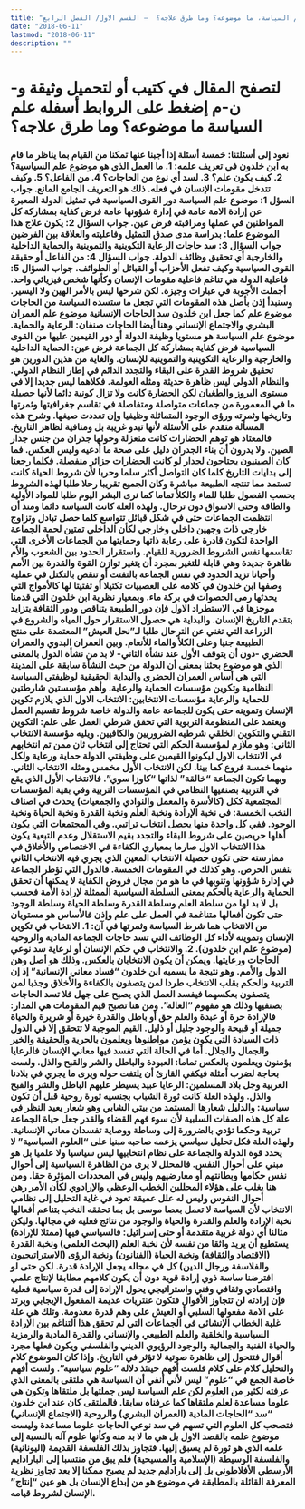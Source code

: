 ```yaml
---
title: "علم السياسة، ما موضوعه؟ وما طرق علاجه؟  – القسم الاول/ الفصل الرابع"
date: "2018-06-11"
lastmod: "2018-06-11"
description: ""
---
```

# **لتصفح المقال في كتيب أو لتحميل وثيقة و-ن-م إضغط على الروابط أسفله** **علم السياسة ما موضوعه؟ وما طرق علاجه؟**

### نعود إلى أسئلتنا: خمسة أسئلة إذا أجبنا عنها تمكنا من القيام بما يناظر ما قام به ابن خلدون في تعريف علمه: 1. ما العمل الذي هو موضوع علم السياسية؟ 2. كيف يكون علم؟ 3. لسد أي نوع من الحاجات؟ 4. من الفاعل؟ 5. وكيف تتدخل مقومات الإنسان في فعله. ذلك هو التعريف الجامع المانع. جواب السؤل 1: موضوع علم السياسة دور القوى السياسية في تمثيل الدولة المعبرة عن إرادة الامة عامة في إدارة شؤونها عامة فرض كفاية بمشاركة كل المواطنين في عملها ومراقبته فرض عين. جواب السؤال 2: يكون علاج هذا الموضوع علما: بدراسة مدى صدق التمثيل وفاعليته والعلاقة بين الفرضين جواب السؤال 3: سد حاجات الرعاية التكوينية والتموينية والحماية الداخلية والخارجية أي تحقيق وظائف الدولة. جواب السؤال 4: من الفاعل أو حقيقة القوى السياسية وكيف تفعل الأحزاب أو القبائل أو الطوائف. جواب السؤال 5: فاعلية الدولة هي تناغم فاعلية مقومات الإنسان وكأنها شخص فيزيائي واحد. أجملت الأجوبة في عبارات وجيزة. لكن شرحها ليس بالأمر الهين ولا اليسير. وسنبدأ إذن بأصل هذه المقومات التي تجعل ما ستسده السياسة من الحاجات موضوع علم كما جعل ابن خلدون سد الحاجات الإنسانية موضوع علم العمران البشري والاجتماع الإنساني وهنا أيضا الحاجات صنفان: الرعاية والحماية. موضوع علم السياسة هو مستويا وظيفة الدولة أو دور القيمين عليها من القوى السياسية فرض كفاية بمشاركة كل الجماعة فرض عين: الحماية الداخلية والخارجية والرعاية التكوينية والتموينية للإنسان. والغاية من هذين الدورين هو تحقيق شروط القدرة على البقاء والتجدد الدائم في إطار النظام الدولي. والنظام الدولي ليس ظاهرة حديثة ومثله العولمة. فكلاهما ليس جديدا إلا في مستوى البروز والطغيان لكن الحضارة كانت ولا تزال كونية دائما لأنها حصيلة ما في المعمورة من جماعات متواصلة ومتفاصلة في تقاسم جغرافيتها وثمرتها وتاريخها وثمرته ورؤى الوجود المتماثلة وظيفيا وإن تعددت صيغها. وشرح هذه المسألة متقدم على الأسئلة لأنها تبدو غريبة بل ومنافية لظاهر التاريخ. فالمعتاد هو توهم الحضارات كانت منعزلة وحولها جدران من جنس جدار الصين. ولا يدرون أن بناء الجدران دليل على صحة ما أدعيه وليس العكس. فما كان الصينيون يحتاجون لجدار لو كانت الحضارات جزائر منفصلة. فكلما رجعنا إلى بدايات التاريخ كلما كان التواصل أكثر سلما وحربا لأن شروط الحياة كانت تستمد مما تنتجه الطبيعة مباشرة وكان الجميع تقريبا رحلا طلبا لهذه الشروط بحسب الفصول طلبا للماء والكلأ تماما كما نرى البشر اليوم طلبا للمواد الأولية والطاقة وحتى الاسواق دون ترحال. ولهذه العلة كانت السياسة دائما ومنذ أن انتظمت الجماعات حتى في شكل قبائل تتواسع كلما حصل تبادل وتزاوج خارجي ذات وجهين داخلي وخارجي لكأن الداخلي تمتين لحمة الجماعة الواحدة لتكون قادرة على رعاية ذاتها وحمايتها من الجماعات الأخرى التي تقاسمها نفس الشروط الضرورية للقيام. واستقرار الحدود بين الشعوب والأم ظاهرة جديدة وهي قابلة للتغير بمجرد أن يتغير توازن القوة والقدرة بين الأمم وأحيانا تزيد الحدود في نفس الجماعة بالتفتت أو تنقص بالتكتل في عملية وصفها ابن خلدون في كلامه على العصبيات تكتيلا أو تفتيتا لها كالأمواج التي يحدثها رمى الحصوات في بركة ماء. وبمعيار نظرية ابن خلدون التي قدمنا موجزها في الاستطراد الاول فإن دور الطبيعة يتناقص ودور الثقافة يتزايد بتقدم التاريخ الإنسان. والبداية هي حصول الاستقرار حول المياه والشروع في الزراعة التي تغني عن الترحال طلبا لـ”نحل العيش” المعتمدة على منتج الطبيعة جنيا وعلى الكلأ والماء للأنعام. وبين العمران البدوي والعمران الحضري -دون أن يتوقف الأول عند نشأة الثاني- لا بد من نشأة الدول بالمعنى الذي هو موضوع بحثنا بمعنى أن الدولة من حيث النشأة سابقة على المدينة التي هي أساس العمران الحضري والبداية الحقيقية لوظيفتي السياسة النظامية وتكوين مؤسسات الحماية والرعاية. وأهم مؤسستين شارطتين للحماية والرعاية مؤسسات الانتخابين: الانتخاب الاول الذي يلازم تكوين الإنسان وتموينه حتى يكون للجماعة عامة والدولة خاصة شروط تقسيم العمل ويعتمد على المنظومة التربوية التي تحقق شرطي العمل على علم: التكوين التقني والتكوين الخلقي شرطيه الضروريين والكافيين. ويليه مؤسسة الانتخاب الثاني: وهو ملازم لمؤسسة الحكم التي تحتاج إلى انتخاب ثان ممن تم انتخابهم في الانتخاب الاول ليكونوا القيمين على وظيفتي الدولة حماية ورعاية ولكل منهما خمسة فروع كما بينا. لكن الانتخاب الأول مخمس ومثله الانتخاب الثاني. وبهما تكون الجماعة “خالقة” لذاتها “كاوزا سوي”. فالانتخاب الأول الذي يقع في التربية بصنفيها النظامي في المؤسسات التربية وفي بقية المؤسسات المجتمعية ككل (كالأسرة والمعمل والنوادي والجمعيات) يحدث في اصناف النخب الخمسة: في نخبة الإرادة ونخبة العلم ونخبة القدرة ونخبة الحياة ونخبة الوجود. ففي كل واحدة منها يحصل انتخاب تراتبي. وفي المجتمعات التي يكون أهلها حريصين على شروط البقاء والتجدد بقيم الاستقلال وعدم التبعية يكون هذا الانتخاب الاول صارما بمعياري الكفاءة في الاختصاص والأخلاق في ممارسته حتى تكون حصيلة الانتخاب المعين الذي يجري فيه الانتخاب الثاني بنفس الحرص. وهو كذلك في المقومات الخمسة. فالدول التي تؤطر الجماعة في إدارة شؤونها وتنوبها في ما هو من مجال فروض الكفاية لا يمكنها أن تحقق الحماية والرعاية بالحكم بمعنى السلطة السياسية الممثلة لإرادة الأمة فحسب بل لا بد لها من سلطة العلم وسلطة القدرة وسلطة الحياة وسلطة الوجود حتى تكون أفعالها متناغمة في العمل على علم وإذن فالأساس هو مستويان من الانتخاب هما شرط السياسة وثمرتها في آن: 1. الانتخاب في تكوين الإنسان وتموينه لأداء كل الوظائف التي تسد حاجات الجماعة المادية والروحية (موضوع علم ابن خلدون). 2. والانتخاب في حكم الإنسان أو لرعاية سد نوعي الحاجات ورعايتها. ويمكن أن يكون الانتخابان بالعكس. وذلك هو أصل وهن الدول والأمم. وهو نتيجة ما يسميه ابن خلدون “فساد معاني الإنسانية” إذ إن التربية والحكم بقلب الانتخاب طردا لمن يتصفون بالكفاءة والأخلاق وجذبا لمن يتصفون بعكسهما فيفسد العمل الذي يصبح على جهل فلا تسد الحاجات بصنفيها وذلك هو مفهوم “العالة”. ومن هنا تصبح قيم المقومات هي المدار: فالإرادة حرة أو عبدة والعلم حق أو باطل والقدرة خيرة أو شريرة والحياة جميلة أو قبيحة والوجود جليل أو ذليل. القيم الموجبة لا تتحقق إلا في الدول ذات السيادة التي يكون يؤمن مواطنوها ويعلمون بالحرية والحقيقة والخير والجمال والجلال. أما في الحالة التي تفسد فيها معاني الإنسان فالرعايا يؤمنون ويعلمون بالعكس تماما: العبودة والباطل والشر والقبح والذل. ولست بحاجة لضرب أمثلة فيكفي القارئ أن يلتفت حوله ويرى ما يجري في بلادنا العربية وجل بلاد المسلمين: الرعايا عبيد يسيطر عليهم الباطل والشر والقبح والذل. ولهذه العلة كانت ثورة الشباب بجنسيه ثورة روحية قبل أن تكون سياسية: والدليل شعارها المستمد من بيتي الشابي وهو شعار يعيد النظر في علة كل هذه الصفات السلبية لأن سوء فهم القضاء والقدر جعل حياة الجماعة تربية وحكما تؤدي بالضرورة إلى وساطة ووصاية تفسدان معاني الإنسانية. ولهذه العلة فكل تحليل سياسي يزعمه صاحبه مبنيا على “العلوم السياسية” لا يحدد قوة الدولة والجماعة على نظام انتخابيها ليس سياسيا ولا علميا بل هو مبني على أحوال النفس. فالمحلل لا يرى من الظاهرة السياسية إلى أحوال نفس حكامها وبطانتهم أو معارضيهم وليس في المحددات المؤثرة حقا. ومن هنا يغلب على هؤلاء المحللين الخطب الوعظي والإرادوي لكأن الأمر رهن أحوال النفوس وليس له علل عميقة تعود في غاية التحليل إلى نظامي الانتخاب لأن السياسة لا تعمل بعصا موسى بل بما تحققه النخب بتناعم أفعالها نخبة الإرادة والعلم والقدرة والحياة والوجود من نتائج فعليه في مجالها. وليكن مثالنا أي دولة غربية متقدمة أو حتى إسرائيل: فالسياسي فيها (ممثلا للإرادة) يستطيع أن يريد واثقا من نفسه لأن نخبة العلم (البحث العلمي) ونخبة القدرة (الاقتصاد والثقافة) ونخبة الحياة (الفنانون) ونخبة الرؤى (الاستراتيجيون والفلاسفة ورجال الدين) كل في مجاله يجعل الإرادة قدرة. لكن حتى لو افترضنا ساسة ذوي إرادة قوية دون أن يكون كلامهم مطابقا لإنتاج علمي واقتصادي وثقافي وفني واستراتيجي يحول الإرادة إلى قدرة سياسية فعلية فإن إرادته لن تتجاوز الأقوال فتكون عنتريات عديمة المفعول الإيجابي ويرتد على الامة مفعولها السلبي أو العيش على وهم قدرة معدومة. وتلك هي علة غلبة الخطاب الإنشائي في الجماعات التي لم تحقق هذا التناغم بين الإرادة السياسية والخلقية والعلم الطبيعي والإنساني والقدرة المادية والرمزية والحياة الفنية والجمالية والوجود الرؤيوي الديني والفلسفي ويكون فعلها مجرد أقوال فتتحول إلى ظاهرة صوتية لا تؤثر في التاريخ. وإذا كان الموضوع كلام والتحليل كلام على كلام فلست أفهم حينئذ دلالة “علوم سياسية”. ولست أفهم خاصة الجمع في “علوم” ليس لأني أنفي أن السياسة هي ملتقى بالمعنى الذي عرفته لكثير من العلوم لكن علم السياسة ليس جملتها بل ملتقاها وتكون هي علوما مساعدة لعلم ملتقاها كما عرفناه سابقا. فالملتقى كان عند ابن خلدون “سد “الحاجات المادية (العمران البشري) والروحية (الاجتماع الإنساني) فتصحب كل العلوم التي تسهم في سد نوعي الحاجات علوما مساعدة وليست موضوع علمه بالقصد الاول بل هي ما لا بد منه وكأنها علوم آله بالنسبة إلى علمه الذي هو ثورة لم يسبق إليها. فتجاوز بذلك الفلسفة القديمة (اليونانية) والفلسفة الوسيطة (الإسلامية والمسيحية) فلم يبق من منتسبا إلى البارادايم الأرسطي الأفلاطوني بل إلى بارادايم جديد لم يصبح ممكنا إلا بعد تجاوز نظرية المعرفة القائلة بالمطابقة في موضوع هو من إبداع الإنسان بل هو عين “إنتاج” الإنسان لشروط قيامه.

###